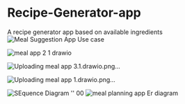 # Recipe-Generator-app
A recipe generator app based on available ingredients
![Meal Suggestion App Use case](https://github.com/user-attachments/assets/f1040b8c-0ed8-4b96-b367-87eec3cb3a00)

![meal app 2 1 drawio](https://github.com/user-attachments/assets/f7ec8bc0-8c90-4772-a02a-74dec6f60aca)

![Uploading meal app 3.1.drawio.png…]()

![Uploading meal app 1.drawio.png…]()

![SEquence Diagram ''  00](https://github.com/user-attachments/assets/09970a3f-dabc-4c41-901c-53fd556d4a76)
![meal planning app Er diagram](https://github.com/user-attachments/assets/fe72e74f-05c3-43f5-b363-f840a0b686ce)


